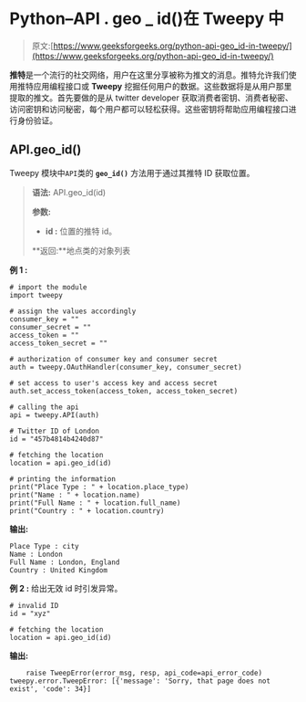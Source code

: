 # Python–API . geo _ id()在 Tweepy 中

> 原文:[https://www.geeksforgeeks.org/python-api-geo_id-in-tweepy/](https://www.geeksforgeeks.org/python-api-geo_id-in-tweepy/)

**推特**是一个流行的社交网络，用户在这里分享被称为推文的消息。推特允许我们使用推特应用编程接口或 **Tweepy** 挖掘任何用户的数据。这些数据将是从用户那里提取的推文。首先要做的是从 twitter developer 获取消费者密钥、消费者秘密、访问密钥和访问秘密，每个用户都可以轻松获得。这些密钥将帮助应用编程接口进行身份验证。

## API.geo_id()

Tweepy 模块中`API`类的 **`geo_id()`** 方法用于通过其推特 ID 获取位置。

> **语法:** API.geo_id(id)
> 
> **参数:**
> 
> *   **id :** 位置的推特 id。
> 
> **返回:**地点类的对象列表

**例 1 :**

```
# import the module
import tweepy

# assign the values accordingly
consumer_key = ""
consumer_secret = ""
access_token = ""
access_token_secret = ""

# authorization of consumer key and consumer secret
auth = tweepy.OAuthHandler(consumer_key, consumer_secret)

# set access to user's access key and access secret 
auth.set_access_token(access_token, access_token_secret)

# calling the api 
api = tweepy.API(auth)

# Twitter ID of London
id = "457b4814b4240d87"

# fetching the location
location = api.geo_id(id)

# printing the information
print("Place Type : " + location.place_type)
print("Name : " + location.name)
print("Full Name : " + location.full_name)
print("Country : " + location.country)
```

**输出:**

```
Place Type : city
Name : London
Full Name : London, England
Country : United Kingdom

```

**例 2 :** 给出无效 id 时引发异常。

```
# invalid ID
id = "xyz"

# fetching the location
location = api.geo_id(id)
```

**输出:**

```
    raise TweepError(error_msg, resp, api_code=api_error_code)
tweepy.error.TweepError: [{'message': 'Sorry, that page does not exist', 'code': 34}]

```